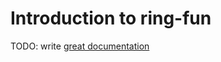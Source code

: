# Introduction to ring-fun

TODO: write [great documentation](http://jacobian.org/writing/what-to-write/)
